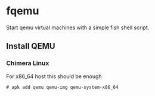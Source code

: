 # fqemu

Start qemu virtual machines with a simple fish shell script.

## Install QEMU

### Chimera Linux

For x86_64 host this should be enough

```console
# apk add qemu qemu-img qemu-system-x86_64
```
